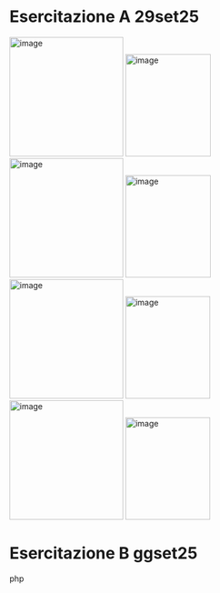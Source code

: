 # Esercitazione A 29set25
<img width="200" height="210" alt="image" src="https://github.com/user-attachments/assets/ab1c4cf5-034c-41c8-8143-cfd083a2c342" />
<img width="150" height="180" alt="image" src="https://github.com/user-attachments/assets/542da535-444f-4f9d-8407-ce14bff624e8" />
<img width="200" height="210" alt="image" src="https://github.com/user-attachments/assets/87afb92d-57c3-46f1-b4a2-4d2ae027b542" />
<img width="150" height="180" alt="image" src="https://github.com/user-attachments/assets/9de27ba6-9c37-4baf-b78c-d83ee127039d" />
<img width="200" height="210" alt="image" src="https://github.com/user-attachments/assets/93b38611-1ca1-46d7-9b28-b5fd651092d8" />
<img width="149" height="180" alt="image" src="https://github.com/user-attachments/assets/34e53c32-e5a3-4261-aa1e-4ff1993198ea" />
<img width="200" height="210" alt="image" src="https://github.com/user-attachments/assets/6b3237f2-20f0-4dce-b801-48727610e75c" />
<img width="149" height="180" alt="image" src="https://github.com/user-attachments/assets/769148f2-ca4f-4642-8ecb-51712b418940" />

# Esercitazione B ggset25


php
